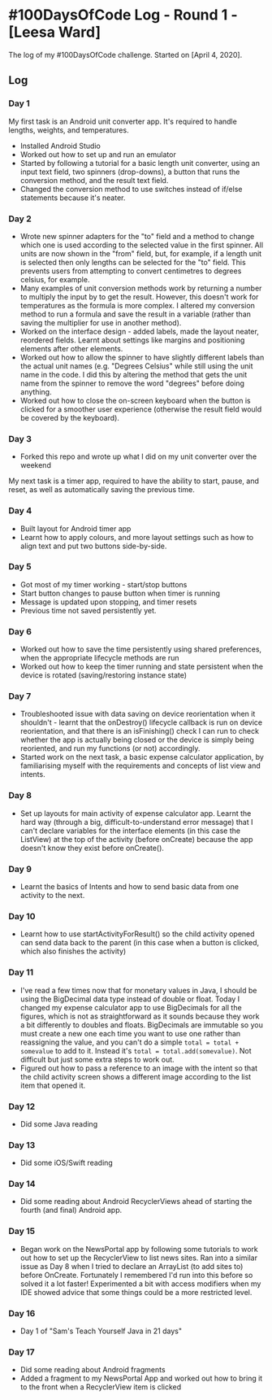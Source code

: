 # #100DaysOfCode Log - Round 1 - [Leesa Ward]

The log of my #100DaysOfCode challenge. Started on [April 4, 2020].

## Log

### Day 1
My first task is an Android unit converter app. It's required to handle lengths, weights, and temperatures. 
* Installed Android Studio
* Worked out how to set up and run an emulator
* Started by following a tutorial for a basic length unit converter, using an input text field, two spinners (drop-downs), a button that runs the conversion method, and the result text field.
* Changed the conversion method to use switches instead of if/else statements because it's neater.

### Day 2
* Wrote new spinner adapters for the "to" field and a method to change which one is used according to the selected value in the first spinner. All units are now shown in the "from" field, but, for example, if a length unit is selected then only lengths can be selected for the "to" field. This prevents users from attempting to convert centimetres to degrees celsius, for example. 
* Many examples of unit conversion methods work by returning a number to multiply the input by to get the result. However, this doesn't work for temperatures as the formula is more complex. I altered my conversion method to run a formula and save the result in a variable (rather than saving the multiplier for use in another method).
* Worked on the interface design - added labels, made the layout neater, reordered fields. Learnt about settings like margins and positioning elements after other elements.
* Worked out how to allow the spinner to have slightly different labels than the actual unit names (e.g. "Degrees Celsius" while still using the unit name in the code. I did this by altering the method that gets the unit name from the spinner to remove the word "degrees" before doing anything.
* Worked out how to close the on-screen keyboard when the button is clicked for a smoother user experience (otherwise the result field would be covered by the keyboard). 

### Day 3
* Forked this repo and wrote up what I did on my unit converter over the weekend

My next task is a timer app, required to have the ability to start, pause, and reset, as well as automatically saving the previous time. 

### Day 4
* Built layout for Android timer app
* Learnt how to apply colours, and more layout settings such as how to align text and put two buttons side-by-side.

### Day 5
* Got most of my timer working - start/stop buttons 
* Start button changes to pause button when timer is running
* Message is updated upon stopping, and timer resets
* Previous time not saved persistently yet. 

### Day 6
* Worked out how to save the time persistently using shared preferences, when the appropriate lifecycle methods are run
* Worked out how to keep the timer running and state persistent when the device is rotated (saving/restoring instance state)

### Day 7
* Troubleshooted issue with data saving on device reorientation when it shouldn't - learnt that the onDestroy() lifecycle callback is run on device reorientation, and that there is an isFinishing() check I can run to check whether the app is actually being closed or the device is simply being reoriented, and run my functions (or not) accordingly. 
* Started work on the next task, a basic expense calculator application, by familiarising myself with the requirements and concepts of list view and intents.

### Day 8
* Set up layouts for main activity of expense calculator app. Learnt the hard way (through a big, difficult-to-understand error message) that I can't declare variables for the interface elements (in this case the ListView) at the top of the activity (before onCreate) because the app doesn't know they exist before onCreate().

### Day 9
* Learnt the basics of Intents and how to send basic data from one activity to the next. 

### Day 10
* Learnt how to use startActivityForResult() so the child activity opened can send data back to the parent (in this case when a button is clicked, which also finishes the activity)

### Day 11
* I've read a few times now that for monetary values in Java, I should be using the BigDecimal data type instead of double or float. Today I changed my expense calculator app to use BigDecimals for all the figures, which is not as straightforward as it sounds because they work a bit differently to doubles and floats. BigDecimals are immutable so you must create a new one each time you want to use one rather than reassigning the value, and you can't do a simple `total = total + somevalue` to add to it. Instead it's  `total = total.add(somevalue)`. Not difficult but just some extra steps to work out. 
* Figured out how to pass a reference to an image with the intent so that the child activity screen shows a different image according to the list item that opened it.

### Day 12
* Did some Java reading

### Day 13
* Did some iOS/Swift reading

### Day 14
* Did some reading about Android RecyclerViews ahead of starting the fourth (and final) Android app.

### Day 15
* Began work on the NewsPortal app by following some tutorials to work out how to set up the RecyclerView to list news sites. Ran into a similar issue as Day 8 when I tried to declare an ArrayList (to add sites to) before OnCreate. Fortunately I remembered I'd run into this before so solved it a lot faster! Experimented a bit with access modifiers when my IDE showed advice that some things could be a more restricted level. 

### Day 16
* Day 1 of "Sam's Teach Yourself Java in 21 days"

### Day 17
* Did some reading about Android fragments
* Added a fragment to my NewsPortal App and worked out how to bring it to the front when a RecyclerView item is clicked
